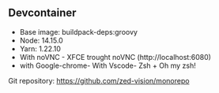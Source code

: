 ## Devcontainer

- Base image: buildpack-deps:groovy
- Node: 14.15.0
- Yarn: 1.22.10
- With noVNC - XFCE trought noVNC (http://localhost:6080)
- with Google-chrome- With Vscode- Zsh + Oh my zsh!

Git repository: https://github.com/zed-vision/monorepo
